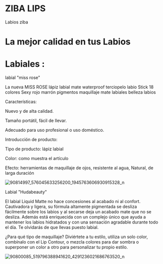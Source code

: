 # ZIBA LIPS

Labios ziba
                
# La mejor calidad en tus Labios


# Labiales :



labial "miss rose"

La nueva MISS ROSE lápiz labial mate waterproof terciopelo labio Stick 18 colores Sexy rojo marrón pigmentos maquillaje mate labiales belleza labios

Características:

Nuevo y de alta calidad.

Tamaño portátil, fácil de llevar.

Adecuado para uso profesional o uso doméstico.

Introducción de producto:

Tipo de producto: lápiz labial

Color: como muestra el artículo

Efecto: herramientas de maquillaje de ojos, resistente al agua, Natural, de larga duración



![90814997_576045633256200_1945763606930915328_n](https://user-images.githubusercontent.com/62572695/77483539-01ea5580-6dee-11ea-9e3e-c554f3bf27d6.jpg)


Labial "Hudabeauty"

El labial Liquid Matte no hace concesiones al acabado ni al confort. Cautivadora y ligera, su fórmula altamente pigmentada se desliza fácilmente sobre los labios y al secarse deja un acabado mate que no se desliza. Además está enriquecida con un complejo único que ayuda a mantener los labios hidratados y con una sensación agradable durante todo el día. Te olvidarás de que llevas puesto labial.

¿Para qué tipo de maquillaje?
Diviértete a tu estilo, utiliza un solo color, combínalo con el Lip Contour, o mezcla colores para dar sombra o superponer un color a otro para personalizar tu propio estilo.



![90800085_519796388941620_4291236021686763520_n](https://user-images.githubusercontent.com/62572695/77483808-ad93a580-6dee-11ea-9667-709065482d37.jpg)
